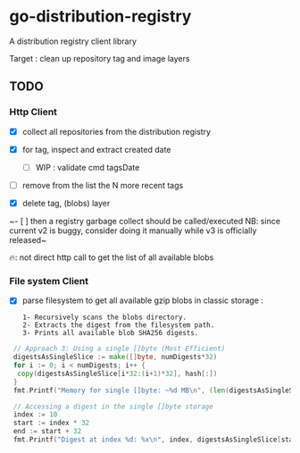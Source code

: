 # go-distribution-registry

A distribution registry client library

Target : clean up repository tag and image layers

## TODO

### Http Client

- [x] collect all repositories from the distribution registry
- [x] for tag, inspect and extract created date
  - [ ] WIP : validate cmd tagsDate
- [ ] remove from the list the N more recent tags

- [x] delete tag, (blobs) layer

~- [ ] then a registry garbage collect should be called/executed
  NB: since current v2 is buggy, consider doing it manually
  while v3 is officially released~

🔥: not direct http call to get the list of all available blobs

### File system Client

- [x] parse filesystem to get all available gzip blobs
  in classic storage :

      1- Recursively scans the blobs directory.
      2- Extracts the digest from the filesystem path.
      3- Prints all available blob SHA256 digests.

```go
 // Approach 3: Using a single []byte (Most Efficient)
 digestsAsSingleSlice := make([]byte, numDigests*32)
 for i := 0; i < numDigests; i++ {
  copy(digestsAsSingleSlice[i*32:(i+1)*32], hash[:])
 }
 fmt.Printf("Memory for single []byte: ~%d MB\n", (len(digestsAsSingleSlice)+int(unsafe.Sizeof(digestsAsSingleSlice)))/(1024*1024))

 // Accessing a digest in the single []byte storage
 index := 10
 start := index * 32
 end := start + 32
 fmt.Printf("Digest at index %d: %x\n", index, digestsAsSingleSlice[start:end])
```
